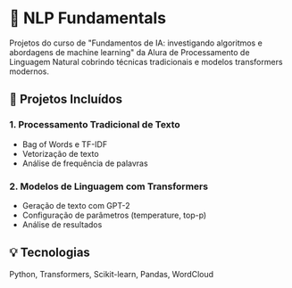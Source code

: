 # 📝 NLP Fundamentals

Projetos do curso de "Fundamentos de IA: investigando algoritmos e abordagens de machine learning" da Alura de Processamento de Linguagem Natural cobrindo técnicas tradicionais e modelos transformers modernos.

## 🚀 Projetos Incluídos

### 1. Processamento Tradicional de Texto
- Bag of Words e TF-IDF
- Vetorização de texto
- Análise de frequência de palavras

### 2. Modelos de Linguagem com Transformers
- Geração de texto com GPT-2
- Configuração de parâmetros (temperature, top-p)
- Análise de resultados

## 💡 Tecnologias
Python, Transformers, Scikit-learn, Pandas, WordCloud
